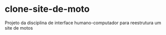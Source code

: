 # clone-site-de-moto
Projeto da disciplina de interface humano-computador para reestrutura um site de motos
